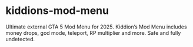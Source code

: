 # kiddions-mod-menu
Ultimate external GTA 5 Mod Menu for 2025. Kiddion’s Mod Menu includes money drops, god mode, teleport, RP multiplier and more. Safe and fully undetected.
